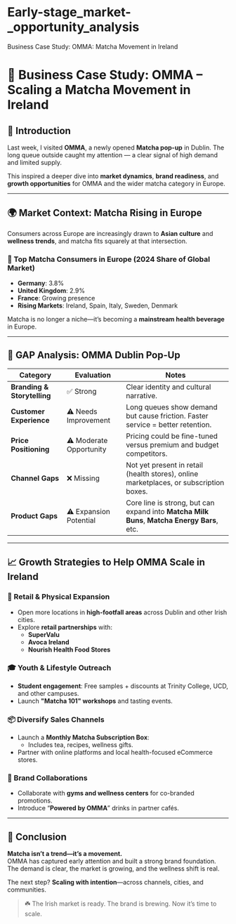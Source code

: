 # Early-stage_market-_opportunity_analysis
Business Case Study: OMMA:  Matcha Movement in Ireland

# 🍵 Business Case Study: OMMA – Scaling a Matcha Movement in Ireland

## 🏪 Introduction

Last week, I visited **OMMA**, a newly opened **Matcha pop-up** in Dublin. The long queue outside caught my attention — a clear signal of high demand and limited supply.

This inspired a deeper dive into **market dynamics**, **brand readiness**, and **growth opportunities** for OMMA and the wider matcha category in Europe.

---

## 🌍 Market Context: Matcha Rising in Europe

Consumers across Europe are increasingly drawn to **Asian culture** and **wellness trends**, and matcha fits squarely at that intersection.

### 🔢 Top Matcha Consumers in Europe (2024 Share of Global Market)

- **Germany**: 3.8%  
- **United Kingdom**: 2.9%  
- **France**: Growing presence  
- **Rising Markets**: Ireland, Spain, Italy, Sweden, Denmark

Matcha is no longer a niche—it’s becoming a **mainstream health beverage** in Europe.

---

## 💬 GAP Analysis: OMMA Dublin Pop-Up

| Category | Evaluation | Notes |
|---------|------------|-------|
| **Branding & Storytelling** | ✅ Strong | Clear identity and cultural narrative. |
| **Customer Experience** | ⚠️ Needs Improvement | Long queues show demand but cause friction. Faster service = better retention. |
| **Price Positioning** | ⚠️ Moderate Opportunity | Pricing could be fine-tuned versus premium and budget competitors. |
| **Channel Gaps** | ❌ Missing | Not yet present in retail (health stores), online marketplaces, or subscription boxes. |
| **Product Gaps** | ⚠️ Expansion Potential | Core line is strong, but can expand into **Matcha Milk Buns**, **Matcha Energy Bars**, etc. |

---

## 📈 Growth Strategies to Help OMMA Scale in Ireland

### 🏬 Retail & Physical Expansion
- Open more locations in **high-footfall areas** across Dublin and other Irish cities.
- Explore **retail partnerships** with:
  - **SuperValu**
  - **Avoca Ireland**
  - **Nourish Health Food Stores**

### 🎓 Youth & Lifestyle Outreach
- **Student engagement**: Free samples + discounts at Trinity College, UCD, and other campuses.
- Launch **"Matcha 101" workshops** and tasting events.

### 📦 Diversify Sales Channels
- Launch a **Monthly Matcha Subscription Box**:
  - Includes tea, recipes, wellness gifts.
- Partner with online platforms and local health-focused eCommerce stores.

### 🤝 Brand Collaborations
- Collaborate with **gyms and wellness centers** for co-branded promotions.
- Introduce “**Powered by OMMA**” drinks in partner cafés.

---

## 🧵 Conclusion

**Matcha isn’t a trend—it’s a movement.**  
OMMA has captured early attention and built a strong brand foundation. The demand is clear, the market is growing, and the wellness shift is real.

The next step? **Scaling with intention**—across channels, cities, and communities.

> ☘️ The Irish market is ready. The brand is brewing. Now it’s time to scale.

